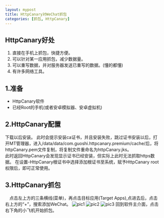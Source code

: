 ```yaml
---
layout: mypost
title: HttpCanary对WeChat抓包
categories: [抓包, HttpCanary]
---
```

## HttpCanary好处
1. 直接在手机上抓包，快捷方便。
2. 可以针对某一应用抓包，减少数据量。
3. 可以重写数据，并对服务器发送已重写的数据。(懂的都懂)
4. 有许多网络工具。

## 1.准备
- HttpCanary软件
- 已经Root的手机(或者安卓模拟器、安卓虚拟机)

## 2.HttpCanary配置
下载以后安装。 此时会提示安装ca证书，并且安装失败，跳过证书安装以后，打开MT管理器，进入/data/data/com.guoshi.httpcanary.premium/cache/后，将httpCanary.pem文件复制，将复制文件重命名为httpCanary.jks。<br>
此时返回HttpCanary会发现显示证书已经安装，但实际上此时无法抓取https数据。 在设置-HttpCanary根证书中选择添加根证书至系统，赋予HttpCanary root权限后，即可正常使用。

## 3.HttpCanary抓包
&emsp;点击左上方的三条横线(菜单)，再点击目标应用(Target Apps),点进去后，点击右上方的“+”，搜索添加WeChat。
![pic1](IMG_20220821_131001.jpg)
![pic2](IMG_20220821_131109.jpg)
![pic3](IMG_20220821_131213.jpg)
回到软件主介面，点击右下角的小飞机开始抓包。<br>
